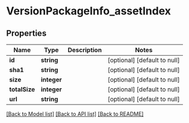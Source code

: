 # VersionPackageInfo_assetIndex

## Properties
Name | Type | Description | Notes
------------ | ------------- | ------------- | -------------
**id** | **string** |  | [optional] [default to null]
**sha1** | **string** |  | [optional] [default to null]
**size** | **integer** |  | [optional] [default to null]
**totalSize** | **integer** |  | [optional] [default to null]
**url** | **string** |  | [optional] [default to null]

[[Back to Model list]](../README.md#documentation-for-models) [[Back to API list]](../README.md#documentation-for-api-endpoints) [[Back to README]](../README.md)


